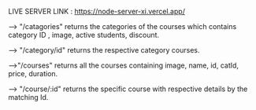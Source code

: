 LIVE SERVER LINK : https://node-server-xi.vercel.app/ </br>

--> "/catagories" returns the categories of the courses which contains category ID , image, active students, discount.</br>

--> "/category/id" returns the respective category courses.</br>

-->"/courses" returns all the courses containing image, name, id, catId, price, duration.</br>

--> "/course/:id" returns the specific course with respective details by the matching Id.
